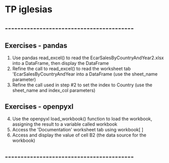 # TP iglesias

## -----------------------------------------
## Exercises - pandas

1. Use pandas read_excel() to read the EcarSalesByCountryAndYear2.xlsx into a DataFrame, then display the DataFrame
2. Refine the call to read_excel() to read the worksheet tab 'EcarSalesByCountryAndYear into a DataFrame (use the sheet_name parameter)
3. Refine the call used in step #2 to set the index to Country (use the sheet_name and index_col parameters)

## Exercises - openpyxl

4. Use the openpyxl load_workbook() function to load the workbook, assigning the result to a variable called workbook
5. Access the 'Documentation' worksheet tab using workbook[ ]
6. Access and display the value of cell B2 (the data source for the workbook)


## -----------------------------------------